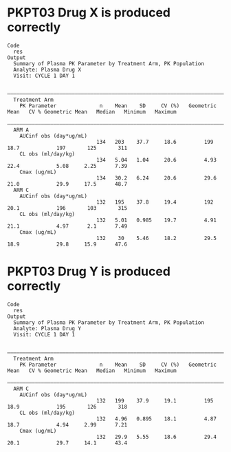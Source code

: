# PKPT03 Drug X is produced correctly

    Code
      res
    Output
      Summary of Plasma PK Parameter by Treatment Arm, PK Population
      Analyte: Plasma Drug X 
      Visit: CYCLE 1 DAY 1
      
      ——————————————————————————————————————————————————————————————————————————————————————————————————————————————————————————
      Treatment Arm                                                                                                             
        PK Parameter              n    Mean    SD     CV (%)   Geometric Mean   CV % Geometric Mean   Median   Minimum   Maximum
      ——————————————————————————————————————————————————————————————————————————————————————————————————————————————————————————
      ARM A                                                                                                                     
        AUCinf obs (day*ug/mL)                                                                                                  
                                 134   203    37.7     18.6         199                18.7            197       125       311  
        CL obs (ml/day/kg)                                                                                                      
                                 134   5.04   1.04     20.6         4.93               22.4            5.08     2.25      7.39  
        Cmax (ug/mL)                                                                                                            
                                 134   30.2   6.24     20.6         29.6               21.0            29.9     17.5      48.7  
      ARM C                                                                                                                     
        AUCinf obs (day*ug/mL)                                                                                                  
                                 132   195    37.8     19.4         192                20.1            196       103       315  
        CL obs (ml/day/kg)                                                                                                      
                                 132   5.01   0.985    19.7         4.91               21.1            4.97      2.1      7.49  
        Cmax (ug/mL)                                                                                                            
                                 132    30    5.46     18.2         29.5               18.9            29.8     15.9      47.6  

# PKPT03 Drug Y is produced correctly

    Code
      res
    Output
      Summary of Plasma PK Parameter by Treatment Arm, PK Population
      Analyte: Plasma Drug Y 
      Visit: CYCLE 1 DAY 1
      
      ——————————————————————————————————————————————————————————————————————————————————————————————————————————————————————————
      Treatment Arm                                                                                                             
        PK Parameter              n    Mean    SD     CV (%)   Geometric Mean   CV % Geometric Mean   Median   Minimum   Maximum
      ——————————————————————————————————————————————————————————————————————————————————————————————————————————————————————————
      ARM C                                                                                                                     
        AUCinf obs (day*ug/mL)                                                                                                  
                                 132   199    37.9     19.1         195                18.9            195       126       318  
        CL obs (ml/day/kg)                                                                                                      
                                 132   4.96   0.895    18.1         4.87               18.7            4.94     2.99      7.21  
        Cmax (ug/mL)                                                                                                            
                                 132   29.9   5.55     18.6         29.4               20.1            29.7     14.1      43.4  

